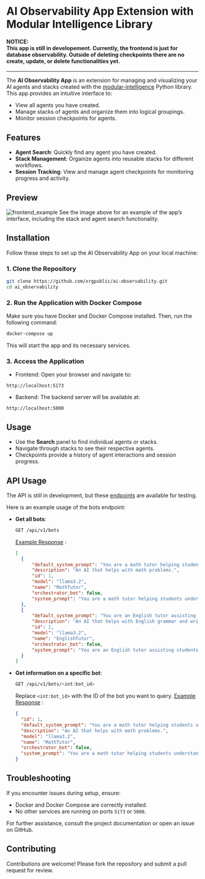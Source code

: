 # AI Observability App Extension with Modular Intelligence Library

#### NOTICE:<br>This app is still in developement. Currently, the frontend is just for database observability.  Outside of deleting checkpoints there are no create, update, or delete functionalities yet.
---
The **AI Observability App** is an extension for managing and visualizing your AI agents and stacks created with the [modular-intelligence](https://github.com/xrgpublic/modular-intelligence) Python library. This app provides an intuitive interface to:
- View all agents you have created.
- Manage stacks of agents and organize them into logical groupings.
- Monitor session checkpoints for agents.

## Features
- **Agent Search**: Quickly find any agent you have created.
- **Stack Management**: Organize agents into reusable stacks for different workflows.
- **Session Tracking**: View and manage agent checkpoints for monitoring progress and activity.

## Preview
![frontend_example](https://github.com/user-attachments/assets/acd82630-b941-46dd-ba11-bbea111b9798)
See the image above for an example of the app’s interface, including the stack and agent search functionality.

## Installation
Follow these steps to set up the AI Observability App on your local machine:

### 1. Clone the Repository
```bash
git clone https://github.com/xrgpublic/ai-observability.git
cd ai_observability
```

### 2. Run the Application with Docker Compose
Make sure you have Docker and Docker Compose installed. Then, run the following command:
```bash
docker-compose up
```

This will start the app and its necessary services.

### 3. Access the Application
- Frontend: Open your browser and navigate to:
```
http://localhost:5173
```

- Backend: The backend server will be available at:
```
http://localhost:5000
```

## Usage
- Use the **Search** panel to find individual agents or stacks.
- Navigate through stacks to see their respective agents.
- Checkpoints provide a history of agent interactions and session progress.

## API Usage
The API is still in development, but these [endpoints](https://github.com/xrgpublic/ai-observability/blob/main/backend/api_documentation.yaml) are available for testing.

Here is an example usage of the bots endpoint:

- **Get all bots**:
  ```bash
  GET /api/v1/bots
  ```
  [Example Response](http://localhost:5000/api/v1/bots) :
  ```json
  [
    {
        "default_system_prompt": "You are a math tutor helping students understand mathematical concepts.",
        "description": "An AI that helps with math problems.",
        "id": 1,
        "model": "llama3.2",
        "name": "MathTutor",
        "orchestrator_bot": false,
        "system_prompt": "You are a math tutor helping students understand mathematical concepts."
    },
    {
        "default_system_prompt": "You are an English tutor assisting students with grammar and composition.",
        "description": "An AI that helps with English grammar and writing.",
        "id": 2,
        "model": "llama3.2",
        "name": "EnglishTutor",
        "orchestrator_bot": false,
        "system_prompt": "You are an English tutor assisting students with grammar and composition."
    }
  ]
  ```

- **Get information on a specific bot**:
  ```bash
  GET /api/v1/bots/<int:bot_id>
  ```
  Replace `<int:bot_id>` with the ID of the bot you want to query. [Example Response](http://localhost:5000/api/v1/bots/1) :
  ```json
  {
    "id": 1,
    "default_system_prompt": "You are a math tutor helping students understand mathematical concepts.",
    "description": "An AI that helps with math problems.",
    "model": "llama3.2",
    "name": "MathTutor",
    "orchestrator_bot": false,
    "system_prompt": "You are a math tutor helping students understand mathematical concepts."
  }
  ```

## Troubleshooting
If you encounter issues during setup, ensure:
- Docker and Docker Compose are correctly installed.
- No other services are running on ports `5173` or `5000`.

For further assistance, consult the project documentation or open an issue on GitHub.

## Contributing
Contributions are welcome! Please fork the repository and submit a pull request for review.


